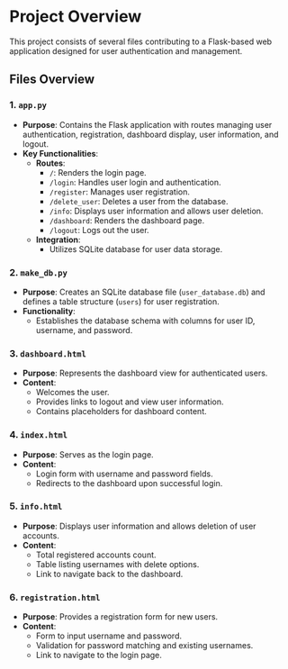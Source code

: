 # Project Overview

This project consists of several files contributing to a Flask-based web application designed for user authentication and management.

## Files Overview

### 1. `app.py`

- **Purpose**: Contains the Flask application with routes managing user authentication, registration, dashboard display, user information, and logout.
- **Key Functionalities**:
    - **Routes**:
        - `/`: Renders the login page.
        - `/login`: Handles user login and authentication.
        - `/register`: Manages user registration.
        - `/delete_user`: Deletes a user from the database.
        - `/info`: Displays user information and allows user deletion.
        - `/dashboard`: Renders the dashboard page.
        - `/logout`: Logs out the user.
    - **Integration**:
        - Utilizes SQLite database for user data storage.

### 2. `make_db.py`

- **Purpose**: Creates an SQLite database file (`user_database.db`) and defines a table structure (`users`) for user registration.
- **Functionality**:
    - Establishes the database schema with columns for user ID, username, and password.

### 3. `dashboard.html`

- **Purpose**: Represents the dashboard view for authenticated users.
- **Content**:
    - Welcomes the user.
    - Provides links to logout and view user information.
    - Contains placeholders for dashboard content.

### 4. `index.html`

- **Purpose**: Serves as the login page.
- **Content**:
    - Login form with username and password fields.
    - Redirects to the dashboard upon successful login.

### 5. `info.html`

- **Purpose**: Displays user information and allows deletion of user accounts.
- **Content**:
    - Total registered accounts count.
    - Table listing usernames with delete options.
    - Link to navigate back to the dashboard.

### 6. `registration.html`

- **Purpose**: Provides a registration form for new users.
- **Content**:
    - Form to input username and password.
    - Validation for password matching and existing usernames.
    - Link to navigate to the login page.
